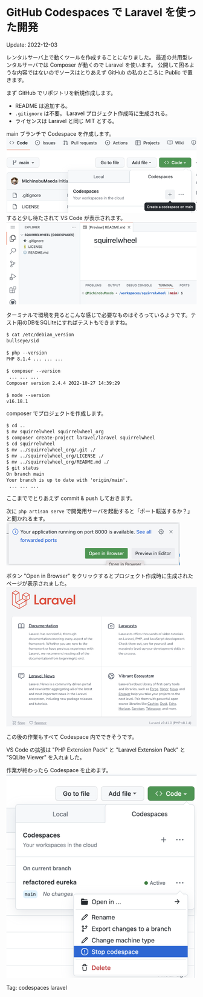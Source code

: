 # GitHub Codespaces で Laravel を使った開発

Update: 2022-12-03

レンタルサーバ上で動くツールを作成することになりました。
最近の共用型レンタルサーバでは Composer が動くので Laravel を使います。
公開して困るような内容ではないのでソースはとりあえず GitHub の私のところに Public で置きます。

まず GitHub でリポジトリを新規作成します。

- README は追加する。
- `.gitignore` は不要。 Laravel プロジェクト作成時に生成される。
- ライセンスは Laravel と同じ MIT とする。

main ブランチで Codespace を作成します。
![Crate a codespace on main](20221203codespaceslaravel01.png)
すると少し待たされて VS Code が表示されます。
![VS code on web](20221203codespaceslaravel02.png)

ターミナルで環境を見るとこんな感じで必要なものはそろっているようです。テスト用のDBをSQLiteにすればテストもできますね。

```
$ cat /etc/debian_version 
bullseye/sid

$ php --version
PHP 8.1.4 ... ... ...

$ composer --version
 ... ... ...
Composer version 2.4.4 2022-10-27 14:39:29

$ node --version
v16.18.1
```

composer でプロジェクトを作成します。

```
$ cd ..
$ mv squirrelwheel squirrelwheel_org
$ composer create-project laravel/laravel squirrelwheel
$ cd squirrelwheel
$ mv ../squirrelwheel_org/.git ./
$ mv ../squirrelwheel_org/LICENSE ./
$ mv ../squirrelwheel_org/README.md ./
$ git status
On branch main
Your branch is up to date with 'origin/main'.
 ... ... ...
```

ここまででとりあえず commit & push しておきます。

次に `php artisan serve` で開発用サーバを起動すると「ポート転送するか？」と聞かれるます。
![Open in Browser](20221203codespaceslaravel03.png)

ボタン "Open in Browser" をクリックするとプロジェクト作成時に生成されたページが表示されました。
![Laravel demo page](20221203codespaceslaravel04.png)

この後の作業もすべて Codespace 内でできそうです。

VS Code の拡張は "PHP Extension Pack" と "Laravel Extension Pack"  と "SQLite Viewer" を入れました。

作業が終わったら Codespace を止めます。
![Stop codespace](20221203codespaceslaravel05.png)

Tag: codespaces laravel
